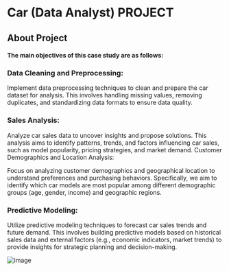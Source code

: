 # Car (Data Analyst) PROJECT
## About Project
#### The main objectives of this case study are as follows:
### Data Cleaning and Preprocessing:

Implement data preprocessing techniques to clean and prepare the car dataset for analysis. This involves handling missing values, removing duplicates, and standardizing data formats to ensure data quality.
### Sales Analysis:

Analyze car sales data to uncover insights and propose solutions. This analysis aims to identify patterns, trends, and factors influencing car sales, such as model popularity, pricing strategies, and market demand.
Customer Demographics and Location Analysis:

Focus on analyzing customer demographics and geographical location to understand preferences and purchasing behaviors. Specifically, we aim to identify which car models are most popular among different demographic groups (age, gender, income) and geographic regions.
### Predictive Modeling:

Utilize predictive modeling techniques to forecast car sales trends and future demand. This involves building predictive models based on historical sales data and external factors (e.g., economic indicators, market trends) to provide insights for strategic planning and decision-making.


![image](https://github.com/VishalMurya/Cars-Data_Analysis-/assets/146605505/7403615a-3a7a-4882-9245-ae7ecd68b165)

